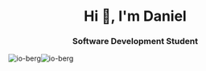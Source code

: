 <h1 align="center">Hi 👋, I'm Daniel</h1>
<h3 align="center">Software Development Student</h3>

<p align="left">
</p>


<p><img align="center" src="https://github-readme-stats.vercel.app/api/top-langs?username=io-berg&show_icons=true&locale=en&layout=compact" alt="io-berg" /><img align="center" src="https://github-readme-streak-stats.herokuapp.com/?user=io-berg&" alt="io-berg" /></p>
